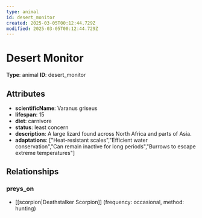 ```yaml
---
type: animal
id: desert_monitor
created: 2025-03-05T00:12:44.729Z
modified: 2025-03-05T00:12:44.729Z
---
```


# Desert Monitor

**Type**: animal
**ID**: desert_monitor

## Attributes

- **scientificName**: Varanus griseus
- **lifespan**: 15
- **diet**: carnivore
- **status**: least concern
- **description**: A large lizard found across North Africa and parts of Asia.
- **adaptations**: ["Heat-resistant scales","Efficient water conservation","Can remain inactive for long periods","Burrows to escape extreme temperatures"]

## Relationships

### preys_on

- [[scorpion|Deathstalker Scorpion]] (frequency: occasional, method: hunting)

